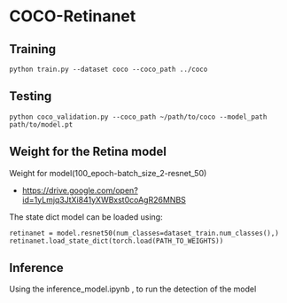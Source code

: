 # COCO-Retinanet
## Training
```
python train.py --dataset coco --coco_path ../coco 
```
## Testing 
```
python coco_validation.py --coco_path ~/path/to/coco --model_path path/to/model.pt
```
## Weight for the Retina model 
Weight for model(100_epoch-batch_size_2-resnet_50) 
- https://drive.google.com/open?id=1yLmjq3JtXi841yXWBxst0coAgR26MNBS 


The state dict model can be loaded using:
```
retinanet = model.resnet50(num_classes=dataset_train.num_classes(),)
retinanet.load_state_dict(torch.load(PATH_TO_WEIGHTS))
```
## Inference
Using the  inference_model.ipynb , to run the detection of the model 
